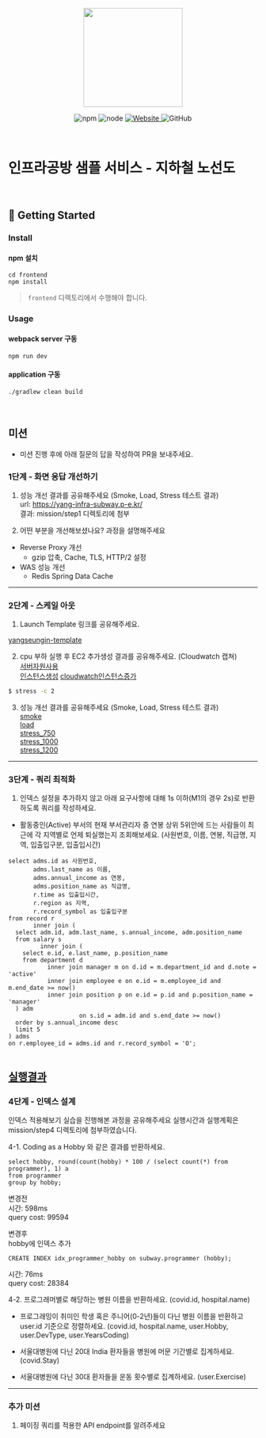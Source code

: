 <p align="center">
    <img width="200px;" src="https://raw.githubusercontent.com/woowacourse/atdd-subway-admin-frontend/master/images/main_logo.png"/>
</p>
<p align="center">
  <img alt="npm" src="https://img.shields.io/badge/npm-%3E%3D%205.5.0-blue">
  <img alt="node" src="https://img.shields.io/badge/node-%3E%3D%209.3.0-blue">
  <a href="https://edu.nextstep.camp/c/R89PYi5H" alt="nextstep atdd">
    <img alt="Website" src="https://img.shields.io/website?url=https%3A%2F%2Fedu.nextstep.camp%2Fc%2FR89PYi5H">
  </a>
  <img alt="GitHub" src="https://img.shields.io/github/license/next-step/atdd-subway-service">
</p>

<br>

# 인프라공방 샘플 서비스 - 지하철 노선도

<br>

## 🚀 Getting Started

### Install
#### npm 설치
```
cd frontend
npm install
```
> `frontend` 디렉토리에서 수행해야 합니다.

### Usage
#### webpack server 구동
```
npm run dev
```
#### application 구동
```
./gradlew clean build
```
<br>

## 미션

* 미션 진행 후에 아래 질문의 답을 작성하여 PR을 보내주세요.


### 1단계 - 화면 응답 개선하기
1. 성능 개선 결과를 공유해주세요 (Smoke, Load, Stress 테스트 결과)  
url: https://yang-infra-subway.p-e.kr/  
결과: mission/step1 디렉토리에 첨부


2. 어떤 부분을 개선해보셨나요? 과정을 설명해주세요
- Reverse Proxy 개선
  - gzip 압축, Cache, TLS, HTTP/2 설정
- WAS 성능 개선
    - Redis Spring Data Cache

---

### 2단계 - 스케일 아웃

1. Launch Template 링크를 공유해주세요.

[yangseungin-template](https://ap-northeast-2.console.aws.amazon.com/ec2/v2/home?region=ap-northeast-2#LaunchTemplateDetails:launchTemplateId=lt-021d4737b6300b06c)

2. cpu 부하 실행 후 EC2 추가생성 결과를 공유해주세요. (Cloudwatch 캡쳐)  
[서버자원사용](https://github.com/yangseungin/infra-subway-performance/blob/step2/mission/step2/cloudwatch%20%EC%84%9C%EB%B2%84%EC%9E%90%EC%9B%90%EC%82%AC%EC%9A%A9.png)  
[인스턴스생성](https://github.com/yangseungin/infra-subway-performance/blob/step2/mission/step2/%EC%9D%B8%EC%8A%A4%ED%84%B4%EC%8A%A4%EC%A6%9D%EA%B0%80.png)
[cloudwatch인스턴스증가](https://github.com/yangseungin/infra-subway-performance/blob/step2/mission/step2/cloudwatch%20%EC%9D%B8%EC%8A%A4%ED%84%B4%EC%8A%A4%EC%A6%9D%EA%B0%80.png)

```sh
$ stress -c 2
```

3. 성능 개선 결과를 공유해주세요 (Smoke, Load, Stress 테스트 결과)  
[smoke](https://github.com/yangseungin/infra-subway-performance/blob/step2/mission/step2/smoke.png)  
[load](https://github.com/yangseungin/infra-subway-performance/blob/step2/mission/step2/load.png)  
[stress_750](https://github.com/yangseungin/infra-subway-performance/blob/step2/mission/step2/stress_vuser_750.png)  
[stress_1000](https://github.com/yangseungin/infra-subway-performance/blob/step2/mission/step2/stress_vuser_1000.png)  
[stress_1200](https://github.com/yangseungin/infra-subway-performance/blob/step2/mission/step2/stress_vuser1200.png)  

---

### 3단계 - 쿼리 최적화

1. 인덱스 설정을 추가하지 않고 아래 요구사항에 대해 1s 이하(M1의 경우 2s)로 반환하도록 쿼리를 작성하세요.

- 활동중인(Active) 부서의 현재 부서관리자 중 연봉 상위 5위안에 드는 사람들이 최근에 각 지역별로 언제 퇴실했는지 조회해보세요. (사원번호, 이름, 연봉, 직급명, 지역, 입출입구분, 입출입시간)
```mysql
select adms.id as 사원번호,
       adms.last_name as 이름,
       adms.annual_income as 연봉,
       adms.position_name as 직급명,
       r.time as 입출입시간,
       r.region as 지역,
       r.record_symbol as 입출입구분
from record r
       inner join (
  select adm.id, adm.last_name, s.annual_income, adm.position_name
  from salary s
         inner join (
    select e.id, e.last_name, p.position_name
    from department d
           inner join manager m on d.id = m.department_id and d.note = 'active'
           inner join employee e on e.id = m.employee_id and m.end_date >= now()
           inner join position p on e.id = p.id and p.position_name = 'manager'
  ) adm
                    on s.id = adm.id and s.end_date >= now()
  order by s.annual_income desc
  limit 5
) adms
on r.employee_id = adms.id and r.record_symbol = 'O';


```
[실행결과](https://github.com/yangseungin/infra-subway-performance/blob/step3/mission/step3/%EC%8B%A4%ED%96%89%EA%B2%B0%EA%B3%BC.png)
---

### 4단계 - 인덱스 설계
인덱스 적용해보기 실습을 진행해본 과정을 공유해주세요
실행시간과 실행계획은 mission/step4 디렉토리에 첨부하였습니다.

4-1. Coding as a Hobby 와 같은 결과를 반환하세요.
```mysql
select hobby, round(count(hobby) * 100 / (select count(*) from programmer), 1) a
from programmer
group by hobby;
```
변경전  
시간: 598ms  
query cost: 99594

변경후  
hobby에 인덱스 추가  
```mysql
CREATE INDEX idx_programmer_hobby on subway.programmer (hobby);
```
시간: 76ms  
query cost: 28384

4-2. 프로그래머별로 해당하는 병원 이름을 반환하세요. (covid.id, hospital.name)


- 프로그래밍이 취미인 학생 혹은 주니어(0-2년)들이 다닌 병원 이름을 반환하고 user.id 기준으로 정렬하세요. (covid.id, hospital.name, user.Hobby, user.DevType, user.YearsCoding)


- 서울대병원에 다닌 20대 India 환자들을 병원에 머문 기간별로 집계하세요. (covid.Stay)



- 서울대병원에 다닌 30대 환자들을 운동 횟수별로 집계하세요. (user.Exercise)





---

### 추가 미션

1. 페이징 쿼리를 적용한 API endpoint를 알려주세요
